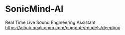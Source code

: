 # SonicMind-AI
Real Time Live Sound Engineering Assistant
https://aihub.qualcomm.com/compute/models/deepbox